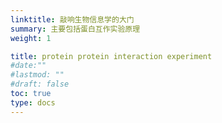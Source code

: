 ```yaml
---
linktitle: 敲响生物信息学的大门
summary: 主要包括蛋白互作实验原理
weight: 1

title: protein protein interaction experiment
#date:""
#lastmod: ""
#draft: false
toc: true
type: docs
---
```



